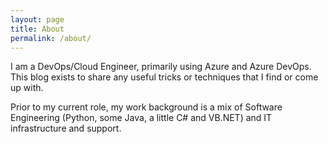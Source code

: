 ```yaml
---
layout: page
title: About
permalink: /about/
---
```


I am a DevOps/Cloud Engineer, primarily using Azure and Azure DevOps. This
blog exists to share any useful tricks or techniques that I find or come up
with.

Prior to my current role, my work background is a mix of Software Engineering
(Python, some Java, a little C# and VB.NET) and IT infrastructure and support. 

